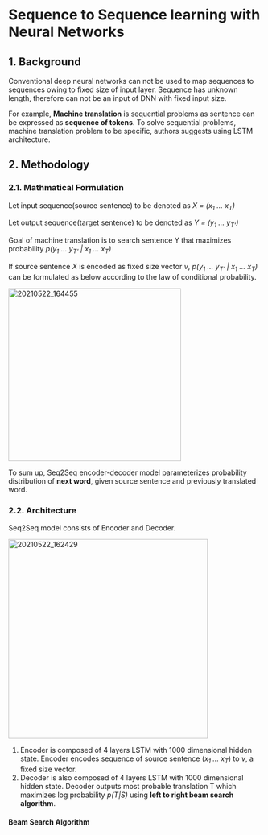 # Sequence to Sequence learning with Neural Networks
## 1. Background
Conventional deep neural networks can not be used to map sequences to sequences owing to fixed size of input layer. Sequence has unknown length, therefore can not be an input of DNN with fixed input size. 

For example, **Machine translation** is sequential problems as sentence can be expressed as **sequence of tokens**. 
To solve sequential problems, machine translation problem to be specific, authors suggests using LSTM architecture. 

## 2. Methodology
### 2.1. Mathmatical Formulation 

Let input sequence(source sentence) to be denoted as *X = (x<sub>1</sub> ... x<sub>T</sub>)*

Let output sequence(target sentence) to be denoted as *Y = (y<sub>1</sub> ... y<sub>T'</sub>)*

Goal of machine translation is to search sentence Y that maximizes probability *p(*y<sub>1</sub> ... y<sub>T'</sub>* | *x<sub>1</sub> ... x<sub>T</sub>*)*

If source sentence *X* is encoded as fixed size vector *v*, *p(*y<sub>1</sub> ... y<sub>T'</sub>* | *x<sub>1</sub> ... x<sub>T</sub>*)* can be formulated as below according to the law of conditional probability.

<img width="343" alt="20210522_164455" src="https://user-images.githubusercontent.com/70640345/119218775-183c9000-bb1d-11eb-969e-5b553c7bbf05.png">

To sum up, Seq2Seq encoder-decoder model parameterizes probability distribution of **next word**, given source sentence and previously translated word. 

### 2.2. Architecture
Seq2Seq model consists of Encoder and Decoder.

<img width="396" alt="20210522_162429" src="https://user-images.githubusercontent.com/70640345/119218223-44a2dd00-bb1a-11eb-8e1b-51fea4c607c9.png">

1. Encoder is composed of 4 layers LSTM with 1000 dimensional hidden state.  Encoder encodes sequence of source sentence (*x<sub>1</sub> ... x<sub>T</sub>*) to *v*, a fixed size vector. 
2. Decoder is also composed of 4 layers LSTM with 1000 dimensional hidden state. Decoder outputs most probable translation T which maximizes log probability *p(T|S)* using **left to right beam search algorithm**.

#### Beam Search Algorithm

